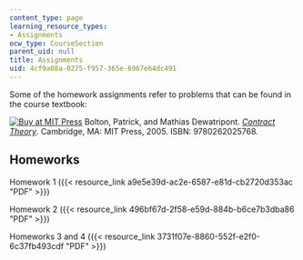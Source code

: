 ```yaml
---
content_type: page
learning_resource_types:
- Assignments
ocw_type: CourseSection
parent_uid: null
title: Assignments
uid: 4cf9a08a-0275-f957-365e-6967e64dc491
---
```


Some of the homework assignments refer to problems that can be found in the course textbook:

[![Buy at MIT Press](/images/mp_logo.gif)](https://mitpress.mit.edu/9780262025768) Bolton, Patrick, and Mathias Dewatripont. [_Contract Theory_](https://mitpress.mit.edu/9780262025768). Cambridge, MA: MIT Press, 2005. ISBN: 9780262025768.

Homeworks
---------

Homework 1 ({{< resource_link a9e5e39d-ac2e-6587-e81d-cb2720d353ac "PDF" >}})

Homework 2 ({{< resource_link 496bf67d-2f58-e59d-884b-b6ce7b3dba86 "PDF" >}})

Homeworks 3 and 4 ({{< resource_link 3731f07e-8860-552f-e2f0-6c37fb493cdf "PDF" >}})